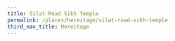 ```yaml
---
title: Silat Road Sikh Temple
permalink: /places/hereitage/silat-road-sikh-temple
third_nav_title: Hereitage
---
```

